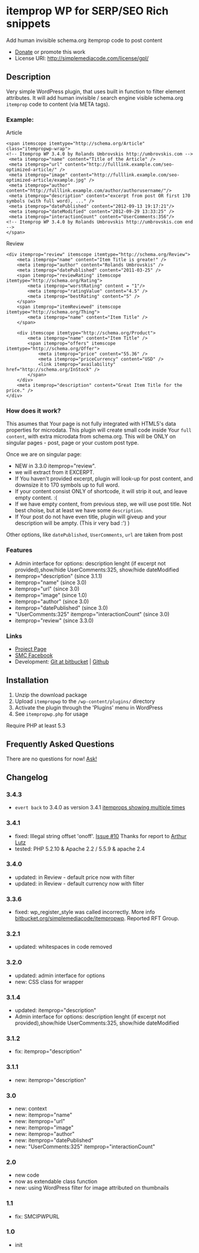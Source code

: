 # itemprop WP for SERP/SEO Rich snippets

Add human invisible schema.org itemprop code to post content

* [Donate](https://www.paypal.com/cgi-bin/webscr?cmd=_donations&business=Z4ALL9WUMY3CL&lc=LV&item_name=Umbrovskis%2e%20WordPress%20plugins&item_number=002&currency_code=EUR&bn=PP%2dDonationsBF%3abtn_donate_SM%2egif%3aNonHosted) or promote this work 
* License URI: http://simplemediacode.com/license/gpl/

## Description

Very simple WordPress plugin, that uses built in function to filter element attributes. It will add human invisible / search engine visible schema.org `itemprop` code to content (via META tags).

### Example:

Article

	<span itemscope itemtype="http://schema.org/Article" class="itempropwp-wrap">
	<!-- Itemprop WP 3.4.0 by Rolands Umbrovskis http://umbrovskis.com -->
	 <meta itemprop="name" content="Title of the Article" />
	 <meta itemprop="url" content="http://fulllink.example.com/seo-optimized-article/" />
	 <meta itemprop="image" content="http://fulllink.example.com/seo-optimized-article/example.jpg" />
	 <meta itemprop="author" content="http://fulllink.example.com/author/authorusername/"/>
	 <meta itemprop="description" content="excerpt from post OR first 170 symbols (with full word), ..." />
	 <meta itemprop="datePublished" content="2012-09-13 19:17:21"/>
	 <meta itemprop="dateModified" content="2012-09-29 13:33:25" />
	 <meta itemprop="interactionCount" content="UserComments:356"/>
	<!-- Itemprop WP 3.4.0 by Rolands Umbrovskis http://umbrovskis.com end -->
	</span>

Review

	<div itemprop="review" itemscope itemtype="http://schema.org/Review">
		<meta itemprop="name" content="Item Title is greate!" />
		<meta itemprop="author" content="Rolands Umbrovskis" />
		<meta itemprop="datePublished" content="2011-03-25" />
		<span itemprop="reviewRating" itemscope itemtype="http://schema.org/Rating">
			<meta itemprop="worstRating" content = "1"/>
			<meta itemprop="ratingValue" content="4.5" />
			<meta itemprop="bestRating" content="5" />
		</span>
		<span itemprop="itemReviewed" itemscope itemtype="http://schema.org/Thing">
			<meta itemprop="name" content="Item Title" />
		</span>
		
		<div itemscope itemtype="http://schema.org/Product">
			<meta itemprop="name" content="Item Title" />
			<span itemprop="offers" itemscope itemtype="http://schema.org/Offer">
				<meta itemprop="price" content="55.36" />
				<meta itemprop="priceCurrency" content="USD" />
				<link itemprop="availability" href="http://schema.org/InStock" />
			</span>
		</div>
		<meta itemprop="description" content="Great Item Title for the price." />
	</div>

### How does it work?

This asumes that Your page is not fully integrated with HTML5's data properties for microdata. This plugin will create small code inside Your `full content`, with extra microdata from schema.org. This will be ONLY on singular pages - post, page or your custom post type.

Once we are on singular page:

* NEW in 3.3.0 itemprop="review".
* we will extract from it EXCERPT.
* If You haven't provided excerpt, plugin will look-up for post content, and downsize it to 170 symbols up to full word.
* If your content consist ONLY of shortcode, it will strip it out, and leave empty content. :(
* If we have empty content, from previous step, we will use post title. Not best choise, but at least we have some `description`.
* If Your post do not have even title, plugin will giveup and your description will be ampty. (This ir very bad :') )

Other options, like `datePublished`, `UserComments`, `url` are taken from post

### Features

* Admin interface for options: description lenght (if excerpt not provided),show/hide UserComments:325,  show/hide dateModified 
* itemprop="description" (since 3.1.1)
* itemprop="name" (since 3.0)
* itemprop="url" (since 3.0)
* itemprop="image" (since 1.0)
* itemprop="author" (since 3.0)
* itemprop="datePublished" (since 3.0)
* "UserComments:325" itemprop="interactionCount" (since 3.0)
* itemprop="review" (since 3.3.0)

### Links

* [Project Page](http://simplemediacode.com/wordpress-pugins/itemprop-wp/)
* [SMC Facebook](http://www.facebook.com/pages/SimpleMediaCode/125547717479727)
* Development: [Git at bitbucket](https://bitbucket.org/simplemediacode/itempropwp) | [Github](https://github.com/rolandinsh/itempropwp)

## Installation

1. Unzip the download package
1. Upload `itempropwp` to the `/wp-content/plugins/` directory
1. Activate the plugin through the 'Plugins' menu in WordPress
1. See `itempropwp.php` for usage

Require PHP at least 5.3

## Frequently Asked Questions

There are no questions for now! [Ask!](http://simplemediacode.com/wordpress-pugins/itemprop-wp/)

## Changelog

### 3.4.3

* `evert back` to 3.4.0 as version 3.4.1 [itemprops showing multiple times](http://wordpress.org/support/topic/itemprops-showing-multiple-times#post-5992354)

### 3.4.1

* fixed: Illegal string offset 'onoff'. [Issue #10](https://github.com/rolandinsh/itempropwp/issues/10) Thanks for report to [Arthur Lutz](http://wordpress.org/support/profile/arthurlutz)
* tested: PHP 5.2.10 & Apache 2.2 / 5.5.9 & apache 2.4

### 3.4.0

* updated: in Review - default price now with filter
* updated: in Review - default currency now with filter

### 3.3.6

* fixed: wp_register_style was called incorrectly. More info [bitbucket.org/simplemediacode/itempropwp](http://xh.lv/20). Reported RFT Group.

### 3.2.1

* updated: whitespaces in code removed

### 3.2.0

* updated: admin interface for options
* new: CSS class for wrapper

### 3.1.4

* updated: itemprop="description"
* Admin interface for options: description lenght (if excerpt not provided),show/hide UserComments:325,  show/hide dateModified 

### 3.1.2

* fix: itemprop="description" 

### 3.1.1

* new: itemprop="description" 

### 3.0

* new: context
* new: itemprop="name"
* new: itemprop="url"
* new: itemprop="image"
* new: itemprop="author"
* new: itemprop="datePublished"
* new: "UserComments:325" itemprop="interactionCount"

### 2.0

* new code
* now as extendable class function
* new: using WordPress filter for image attributed on thumbnails

### 1.1
* fix: SMCIPWPURL

### 1.0

* init
